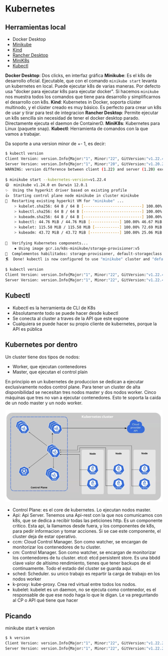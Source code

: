 # Kubernetes

## Herramientas local

- Docker Desktop
- [Minikube](https://minikube.sigs.k8s.io/docs/)
- [Kind](https://kind.sigs.k8s.io/)
- [Rancher Desktop](https://rancherdesktop.io/)
- [MiniK8s](https://microk8s.io/)
- [Kubectl](https://kubernetes.io/es/docs/tasks/tools/install-kubectl/)

**Docker Desktop**: Dos clicks, en interfaz gráfica
**Minikube**: Es el k8s de desarrollo oficial. Ejecutable, que con el comando `minikube start` levanta un kubernetes en local. Puede ejecutar k8s de varias maneras. Por defecto usa "docker para ejecutar k8s para ejecutar docker". Si hacemos `minikube` nos muestra todos los comandos que tiene para desarrollo y simplificarnos el desarrollo con k8s.
**Kind**: Kubernetes in Docker, soporta clúster multinodo, y el clúster creado es muy básico. Es perfecto para crear un k8s de usar y tirar para test de integracion
**Rancher Desktop**: Permite ejecutar un k8s sencilla sin necesidad de tener el docker desktop parado. Directamente ejecuta el daemon de ContainerD.
**MiniK8s**: Kubernetes para Linux (paquete snap).
**Kubectl**: Herramienta de comandos con la que vamos a trabajar.

Da soporte a una version minor de +- 1, es decir:

```bash
$ kubectl version
Client Version: version.Info{Major:"1", Minor:"22", GitVersion:"v1.22.4", GitCommit:"b695d79d4f967c403a96986f1750a35eb75e75f1", GitTreeState:"clean", BuildDate:"2021-11-17T15:41:42Z", GoVersion:"go1.16.10", Compiler:"gc", Platform:"darwin/amd64"}
Server Version: version.Info{Major:"1", Minor:"20", GitVersion:"v1.20.2", GitCommit:"faecb196815e248d3ecfb03c680a4507229c2a56", GitTreeState:"clean", BuildDate:"2021-01-13T13:20:00Z", GoVersion:"go1.15.5", Compiler:"gc", Platform:"linux/amd64"}
WARNING: version difference between client (1.22) and server (1.20) exceeds the supported minor version skew of +/-1

$ minikube start --kubernetes-version=v1.22.4
😄  minikube v1.24.0 en Darwin 12.0.1
✨  Using the hyperkit driver based on existing profile
👍  Starting control plane node minikube in cluster minikube
🔄  Restarting existing hyperkit VM for "minikube" ...
    > kubelet.sha256: 64 B / 64 B [--------------------------] 100.00% ? p/s 0s
    > kubectl.sha256: 64 B / 64 B [--------------------------] 100.00% ? p/s 0s
    > kubeadm.sha256: 64 B / 64 B [--------------------------] 100.00% ? p/s 0s
    > kubectl: 44.76 MiB / 44.76 MiB [-------------] 100.00% 46.67 MiB p/s 1.2s
    > kubelet: 115.58 MiB / 115.58 MiB [-----------] 100.00% 72.69 MiB p/s 1.8s
    > kubeadm: 43.72 MiB / 43.72 MiB [-------------] 100.00% 25.06 MiB p/s 1.9s

🔎  Verifying Kubernetes components...
    ▪ Using image gcr.io/k8s-minikube/storage-provisioner:v5
🌟  Complementos habilitados: storage-provisioner, default-storageclass
🏄  Done! kubectl is now configured to use "minikube" cluster and "default" namespace by default

$ kubectl version
Client Version: version.Info{Major:"1", Minor:"22", GitVersion:"v1.22.4", GitCommit:"b695d79d4f967c403a96986f1750a35eb75e75f1", GitTreeState:"clean", BuildDate:"2021-11-17T15:41:42Z", GoVersion:"go1.16.10", Compiler:"gc", Platform:"darwin/amd64"}
Server Version: version.Info{Major:"1", Minor:"22", GitVersion:"v1.22.4", GitCommit:"b695d79d4f967c403a96986f1750a35eb75e75f1", GitTreeState:"clean", BuildDate:"2021-11-17T15:42:41Z", GoVersion:"go1.16.10", Compiler:"gc", Platform:"linux/amd64"}
```

## Kubectl

- Kubectl es la herramienta de CLI de K8s
- Absolutamente todo se puede hacer desde kubectl
- Se conecta al cluster a traves de la API que este expone
- Cualquiera se puede hacer su propio cliente de kubernetes, porque la API es pública

## Kubernetes por dentro

Un cluster tiene dos tipos de nodos:

- Worker, que ejecutan contenedores
- Master, que ejecutan el control plain

En principio en un kubernetes de produccion se dedican a ejecutar exclusivamente nodos control plane.
Para tener un cluster de alta disponibilidad se necesitan tres nodos master y dos nodos worker. Cinco máquinas que tres no van a ejecutar contenedores.
Esto te soporta la caida de un nodo master y un nodo worker.

![k8s-1](./k8s-1.png)

- Control Plane: es el core de kubernetes. Lo ejecutan nodos master.
- Api: Api Server. Tenemos una Api-rest con la que nos comunicamos con k8s, que se dedica a recibir todas las peticiones http. Es un componente critico. Esta api, la llamamos desde fuera, y los componentes de k8s, para pedir informacion y tomar acciones. Si se cae este componente, el cluster deja de estar operativo.
- ccm: Cloud Control Manager. Son como watcher, se encargan de monitorizar los contenedores de tu cluster.
- cm: Control Manager. Son como watcher, se encargan de monitorizar los contenedores de tu cluster.
  etcd: etcd persistent store. Es una bbdd clave valor de altisimo rendimiento, tienes que tener backups de el continuamente. Todo el estado del cluster se guarda aquí.
- sched: Scheduler. su unico trabajo es repartir la carga de trabajo en los nodos worker
- k-proxy: kube-proxy. Crea red virtual entre todos los nodos.
- kubelet: kubelet es un daemon, no se ejecuta como contenedor, es el responsable de que ese nodo haga lo que le digan. Le va preguntando al CP o API qué tiene que hacer

## Picando

minikube start
k version

```bash
$ k version
Client Version: version.Info{Major:"1", Minor:"22", GitVersion:"v1.22.2", GitCommit:"8b5a19147530eaac9476b0ab82980b4088bbc1b2", GitTreeState:"clean", BuildDate:"2021-09-15T21:38:50Z", GoVersion:"go1.16.8", Compiler:"gc", Platform:"linux/amd64"}
Server Version: version.Info{Major:"1", Minor:"22", GitVersion:"v1.22.2", GitCommit:"8b5a19147530eaac9476b0ab82980b4088bbc1b2", GitTreeState:"clean", BuildDate:"2021-09-15T21:32:41Z", GoVersion:"go1.16.8", Compiler:"gc", Platform:"linux/amd64"}
```
